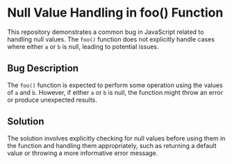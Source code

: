 # Null Value Handling in foo() Function

This repository demonstrates a common bug in JavaScript related to handling null values.  The `foo()` function does not explicitly handle cases where either `a` or `b` is null, leading to potential issues.

## Bug Description
The `foo()` function is expected to perform some operation using the values of `a` and `b`. However, if either `a` or `b` is null, the function might throw an error or produce unexpected results.

## Solution
The solution involves explicitly checking for null values before using them in the function and handling them appropriately, such as returning a default value or throwing a more informative error message.